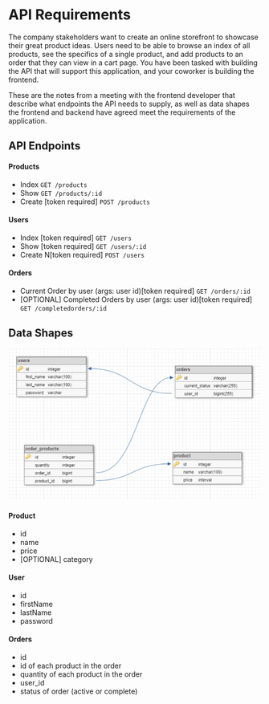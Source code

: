 # API Requirements
The company stakeholders want to create an online storefront to showcase their great product ideas. Users need to be able to browse an index of all products, see the specifics of a single product, and add products to an order that they can view in a cart page. You have been tasked with building the API that will support this application, and your coworker is building the frontend.

These are the notes from a meeting with the frontend developer that describe what endpoints the API needs to supply, as well as data shapes the frontend and backend have agreed meet the requirements of the application. 

## API Endpoints
#### Products
- Index ```GET /products ```
- Show ```GET /products/:id ```
- Create [token required] ```POST /products ```

#### Users
- Index [token required] ``` GET /users ```
- Show [token required] ```GET /users/:id```
- Create N[token required] ```POST /users```

#### Orders
- Current Order by user (args: user id)[token required] ```GET /orders/:id```
- [OPTIONAL] Completed Orders by user (args: user id)[token required] ```GET /completedorders/:id```

## Data Shapes
<img src="screenshots/schema.png"></a>
#### Product
-  id
- name
- price
- [OPTIONAL] category

#### User
- id
- firstName
- lastName
- password

#### Orders
- id
- id of each product in the order
- quantity of each product in the order
- user_id
- status of order (active or complete)

